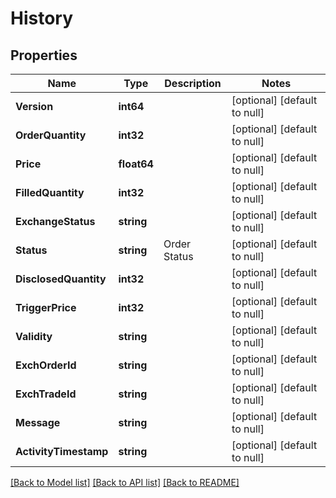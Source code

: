 # History

## Properties
Name | Type | Description | Notes
------------ | ------------- | ------------- | -------------
**Version** | **int64** |  | [optional] [default to null]
**OrderQuantity** | **int32** |  | [optional] [default to null]
**Price** | **float64** |  | [optional] [default to null]
**FilledQuantity** | **int32** |  | [optional] [default to null]
**ExchangeStatus** | **string** |  | [optional] [default to null]
**Status** | **string** | Order Status | [optional] [default to null]
**DisclosedQuantity** | **int32** |  | [optional] [default to null]
**TriggerPrice** | **int32** |  | [optional] [default to null]
**Validity** | **string** |  | [optional] [default to null]
**ExchOrderId** | **string** |  | [optional] [default to null]
**ExchTradeId** | **string** |  | [optional] [default to null]
**Message** | **string** |  | [optional] [default to null]
**ActivityTimestamp** | **string** |  | [optional] [default to null]

[[Back to Model list]](../README.md#documentation-for-models) [[Back to API list]](../README.md#documentation-for-api-endpoints) [[Back to README]](../README.md)

